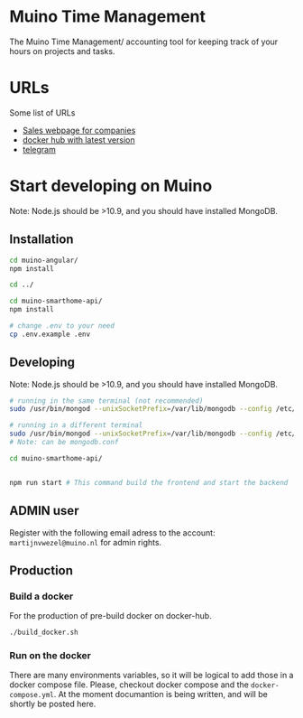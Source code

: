 
# Muino Time Management
The Muino Time Management/ accounting tool for keeping track of your hours on projects and tasks.  

# URLs 
Some list of URLs
* [Sales webpage for companies](https://sales.muino.nl)
* [docker hub with latest version](https://hub.docker.com/r/muino/time-management)
* [telegram](https://t.me/Muinonl)

# Start developing on Muino
Note: Node.js should be >10.9, and you should have installed MongoDB.
## Installation
``` bash 
cd muino-angular/
npm install

cd ../

cd muino-smarthome-api/
npm install

# change .env to your need
cp .env.example .env

```

## Developing
Note: Node.js should be >10.9, and you should have installed MongoDB.
``` bash 
# running in the same terminal (not recommended)
sudo /usr/bin/mongod --unixSocketPrefix=/var/lib/mongodb --config /etc/mongod.conf & 

# running in a different terminal 
sudo /usr/bin/mongod --unixSocketPrefix=/var/lib/mongodb --config /etc/mongod.conf 
# Note: can be mongodb.conf
```


``` bash 
cd muino-smarthome-api/


npm run start # This command build the frontend and start the backend

```
## ADMIN user
Register with the following email adress to the account: `martijnvwezel@muino.nl` for admin rights. 


## Production
### Build a docker
For the production of pre-build docker on docker-hub.
``` bash 
./build_docker.sh

```

### Run on the docker
There are many environments variables, so it will be logical to add those in a docker compose file. Please, checkout docker compose and the `docker-compose.yml`. At the moment documantion is being written, and will be shortly be posted here.
